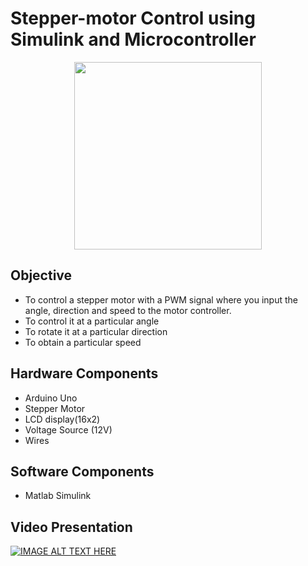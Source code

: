 # Stepper-motor Control using Simulink and Microcontroller 
<div align=center> <img src="https://cdn-reichelt.de/bilder/web/xxl_ws/A300/ACT_17HS5415P1X6.png" width=300></div>

## Objective
* To control a stepper motor with a PWM signal where you input the angle, direction and speed to the motor controller. 
* To control it at a particular angle 
* To rotate it at a particular direction
* To obtain a particular speed

## Hardware Components
* Arduino Uno
* Stepper Motor
* LCD display(16x2)
* Voltage Source (12V)
* Wires

## Software Components
* Matlab Simulink

## Video Presentation
[![IMAGE ALT TEXT HERE](https://img.youtube.com/vi/pNNa1WVyQbw/0.jpg)](https://www.youtube.com/watch?v=pNNa1WVyQbw)
